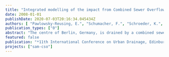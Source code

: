 ```yaml
---
title: "Integrated modelling of the impact from Combined Sewer Overflows on the water quality of slow-flowing lowland rivers"
date: 2008-01-01
publishDate: 2020-07-03T20:16:34.045434Z
authors: [ "Pawlowsky-Reusing, E.", "Schumacher, F.", "Schroeder, K.", "Meier, I.", "Heinzmann, B." ]
publication_types: ["0"]
abstract: "The centre of Berlin, Germany, is drained by a combined sewer system. The receiving waters Havel and Spree are characterized by low flow velocities and an increased risk of eutrophication. High demands towards a reduction of the emission loads of combined sewer overflows (CSOs) down to 20 % of the mean annual runoff load of TSS, COD and BOD5 are formulated by the Berlin Water Authority. Therefore a pollution control plan will be carried out until the year 2020 that will lead to a storage enlargement of the combined sewer system by 100 %. To assess if these efforts will lead to the expected water quality of the receiving water regarding the objectives of the European Water Framework Directive, a method will be developed to evaluate in advance the achievable improvement. Starting from the actual status of the water body this model based method should allow for an estimation, if the good status will be achieved after the realization of the measures of storage upgrading in the sewer system. The study currently concentrates on the integrated water quality modelling of the high dynamic processes in the sewer system and the receiving water. The paper focuses on the simulation of oxygen concentration in the receiving water."
featured: false
publication: "*11th International Conference on Urban Drainage, Edinburgh, Scotland, UK, 2008*"
projects: ["sam-cso"]
---
```


